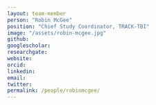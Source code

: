 ```yaml
---
layout: team-member
person: "Robin McGee"
position: "Chief Study Coordinator, TRACK-TBI"
image: "/assets/robin-mcgee.jpg"
github: 
googlescholar: 
researchgate: 
website:
orcid: 
linkedin:
email:
twitter:
permalink: /people/robinmcgee/
---
```




